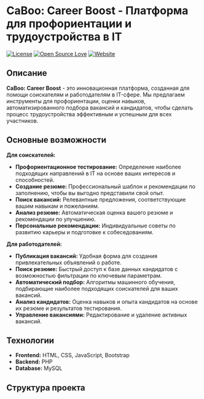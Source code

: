 # CaBoo: Career Boost - Платформа для профориентации и трудоустройства в IT

[![License](https://img.shields.io/badge/license-MIT-blue.svg)](LICENSE)
[![Open Source Love](https://badges.frapsoft.com/os/v1/open-source.svg?v=103)](https://opensource.org/)
[![Website](https://img.shields.io/badge/website-CaBoo-brightgreen)](https://starostin.xn--80ahdri7a.site/CaBoo/)

## Описание

**CaBoo: Career Boost** - это инновационная платформа, созданная для помощи соискателям и работодателям в IT-сфере. Мы предлагаем инструменты для профориентации, оценки навыков, автоматизированного подбора вакансий и кандидатов, чтобы сделать процесс трудоустройства эффективным и успешным для всех участников.

## Основные возможности

**Для соискателей:**

*   **Профориентационное тестирование:**  Определение наиболее подходящих направлений в IT на основе ваших интересов и способностей.
*   **Создание резюме:**  Профессиональный шаблон и рекомендации по заполнению, чтобы вы выгодно представили свой опыт.
*   **Поиск вакансий:**  Релевантные предложения, соответствующие вашим навыкам и пожеланиям.
*   **Анализ резюме:**  Автоматическая оценка вашего резюме и рекомендации по улучшению.
*   **Персональные рекомендации:**  Индивидуальные советы по развитию карьеры и подготовке к собеседованиям.

**Для работодателей:**

*   **Публикация вакансий:**  Удобная форма для создания привлекательных объявлений о работе.
*   **Поиск резюме:**  Быстрый доступ к базе данных кандидатов с возможностью фильтрации по ключевым параметрам.
*   **Автоматический подбор:**  Алгоритмы машинного обучения, подбирающие наиболее подходящих соискателей для ваших вакансий.
*   **Анализ кандидатов:**  Оценка навыков и опыта кандидатов на основе их резюме и результатов тестирования.
*   **Управление вакансиями:**  Редактирование и удаление активных вакансий.

## Технологии

*   **Frontend:** HTML, CSS, JavaScript, Bootstrap
*   **Backend:** PHP
*   **Database:** MySQL

## Структура проекта
